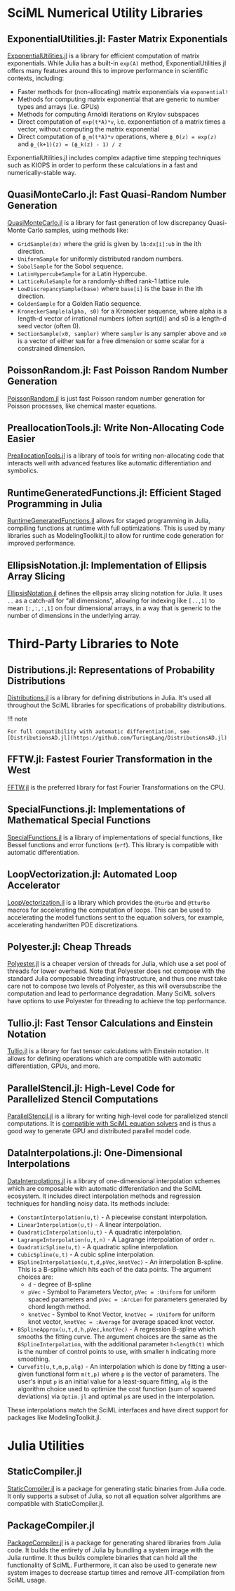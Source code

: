 # SciML Numerical Utility Libraries

## ExponentialUtilities.jl: Faster Matrix Exponentials

[ExponentialUtilities.jl](https://github.com/SciML/ExponentialUtilities.jl) is a library for efficient computation
of matrix exponentials. While Julia has a built-in `exp(A)` method, ExponentialUtilities.jl offers many features
around this to improve performance in scientific contexts, including:

- Faster methods for (non-allocating) matrix exponentials via `exponential!`
- Methods for computing matrix exponential that are generic to number types and arrays (i.e. GPUs)
- Methods for computing Arnoldi iterations on Krylov subspaces
- Direct computation of `exp(t*A)*v`, i.e. exponentiation of a matrix times a vector, without computing the matrix exponential
- Direct computation of `ϕ_m(t*A)*v` operations, where `ϕ_0(z) = exp(z)` and `ϕ_(k+1)(z) = (ϕ_k(z) - 1) / z`

ExponentialUtilities.jl includes complex adaptive time stepping techniques such as KIOPS in order to perform these
calculations in a fast and numerically-stable way.

## QuasiMonteCarlo.jl: Fast Quasi-Random Number Generation

[QuasiMonteCarlo.jl](https://github.com/SciML/QuasiMonteCarlo.jl) is a library for fast generation of
low discrepancy Quasi-Monte Carlo samples, using methods like:

* `GridSample(dx)` where the grid is given by `lb:dx[i]:ub` in the ith direction.
* `UniformSample` for uniformly distributed random numbers.
* `SobolSample` for the Sobol sequence.
* `LatinHypercubeSample` for a Latin Hypercube.
* `LatticeRuleSample` for a randomly-shifted rank-1 lattice rule.
* `LowDiscrepancySample(base)` where `base[i]` is the base in the ith direction.
* `GoldenSample` for a Golden Ratio sequence.
* `KroneckerSample(alpha, s0)` for a Kronecker sequence, where alpha is a length-d vector of irrational numbers (often sqrt(d)) and s0 is a length-d seed vector (often 0).
* `SectionSample(x0, sampler)` where `sampler` is any sampler above and `x0` is a vector of either `NaN` for a free dimension or some scalar for a constrained dimension.

## PoissonRandom.jl: Fast Poisson Random Number Generation

[PoissonRandom.jl](https://github.com/SciML/PoissonRandom.jl) is just fast Poisson random number generation
for Poisson processes, like chemical master equations.

## PreallocationTools.jl: Write Non-Allocating Code Easier

[PreallocationTools.jl](https://github.com/SciML/PreallocationTools.jl) is a library of tools for writing
non-allocating code that interacts well with advanced features like automatic differentiation and symbolics.

## RuntimeGeneratedFunctions.jl: Efficient Staged Programming in Julia

[RuntimeGeneratedFunctions.jl](https://github.com/SciML/RuntimeGeneratedFunctions.jl) allows for staged
programming in Julia, compiling functions at runtime with full optimizations. This is used by many libraries
such as ModelingToolkit.jl to allow for runtime code generation for improved performance.

## EllipsisNotation.jl: Implementation of Ellipsis Array Slicing

[EllipsisNotation.jl](https://github.com/SciML/EllipsisNotation.jl) defines the ellipsis
array slicing notation for Julia. It uses `..` as a catch-all for “all dimensions”, allowing for indexing
like `[..,1]` to mean `[:,:,:,1]` on four dimensional arrays, in a way that is generic to the number
of dimensions in the underlying array.

# Third-Party Libraries to Note

## Distributions.jl: Representations of Probability Distributions

[Distributions.jl](https://github.com/JuliaStats/Distributions.jl) is a library for defining distributions
in Julia. It's used all throughout the SciML libraries for specifications of probability distributions.

!!! note

    For full compatibility with automatic differentiation, see
    [DistributionsAD.jl](https://github.com/TuringLang/DistributionsAD.jl)

## FFTW.jl: Fastest Fourier Transformation in the West

[FFTW.jl](https://github.com/JuliaMath/FFTW.jl) is the preferred library for fast Fourier
Transformations on the CPU.

## SpecialFunctions.jl: Implementations of Mathematical Special Functions

[SpecialFunctions.jl](https://github.com/JuliaMath/SpecialFunctions.jl) is a library of
implementations of special functions, like Bessel functions and error functions (`erf`).
This library is compatible with automatic differentiation.

## LoopVectorization.jl: Automated Loop Accelerator

[LoopVectorization.jl](https://github.com/JuliaSIMD/LoopVectorization.jl) is a library which
provides the `@turbo` and `@tturbo` macros for accelerating the computation of loops. This
can be used to accelerating the model functions sent to the equation solvers, for example,
accelerating handwritten PDE discretizations.

## Polyester.jl: Cheap Threads

[Polyester.jl](https://github.com/JuliaSIMD/Polyester.jl) is a cheaper version of threads for
Julia, which use a set pool of threads for lower overhead. Note that Polyester does not
compose with the standard Julia composable threading infrastructure, and thus one must take
care not to compose two levels of Polyester, as this will oversubscribe the computation and
lead to performance degradation. Many SciML solvers have options to use Polyester for
threading to achieve the top performance.

## Tullio.jl: Fast Tensor Calculations and Einstein Notation

[Tullio.jl](https://github.com/mcabbott/Tullio.jl) is a library for fast tensor calculations
with Einstein notation. It allows for defining operations which are compatible with
automatic differentiation, GPUs, and more.

## ParallelStencil.jl: High-Level Code for Parallelized Stencil Computations

[ParallelStencil.jl](https://github.com/omlins/ParallelStencil.jl) is a library for writing
high-level code for parallelized stencil computations. It is
[compatible with SciML equation solvers](https://github.com/omlins/ParallelStencil.jl/issues/29)
and is thus a good way to generate GPU and distributed parallel model code.

## DataInterpolations.jl: One-Dimensional Interpolations

[DataInterpolations.jl](https://github.com/PumasAI/DataInterpolations.jl) is a library of one-dimensional interpolation
schemes which are composable with automatic differentiation and the SciML ecosystem. It includes direct interpolation
methods and regression techniques for handling noisy data. Its methods include:

- `ConstantInterpolation(u,t)` - A piecewise constant interpolation.
- `LinearInterpolation(u,t)` - A linear interpolation.
- `QuadraticInterpolation(u,t)` - A quadratic interpolation.
- `LagrangeInterpolation(u,t,n)` - A Lagrange interpolation of order `n`.
- `QuadraticSpline(u,t)` - A quadratic spline interpolation.
- `CubicSpline(u,t)` - A cubic spline interpolation.
- `BSplineInterpolation(u,t,d,pVec,knotVec)` - An interpolation B-spline.
  This is a B-spline which hits each of the data points. The argument choices are:
  	- `d` - degree of B-spline
  	- `pVec` - Symbol to Parameters Vector, `pVec = :Uniform` for uniform spaced parameters and
      `pVec = :ArcLen` for parameters generated by chord length method.
  	- `knotVec` - Symbol to Knot Vector, `knotVec = :Uniform` for uniform knot vector,
      `knotVec = :Average` for average spaced knot vector.
- `BSplineApprox(u,t,d,h,pVec,knotVec)` - A regression B-spline which smooths the fitting curve.
  The argument choices are the same as the `BSplineInterpolation`, with the additional parameter
  `h<length(t)` which is the number of control points to use, with smaller `h` indicating more smoothing.
- `Curvefit(u,t,m,p,alg)` - An interpolation which is done by fitting a user-given functional form
  `m(t,p)` where `p` is the vector of parameters. The user's input `p` is an initial value for a
  least-square fitting, `alg` is the algorithm choice used to optimize the cost function (sum of
  squared deviations) via `Optim.jl` and optimal `p`s are used in the interpolation.

These interpolations match the SciML interfaces and have direct support for packages like ModelingToolkit.jl.

# Julia Utilities

## StaticCompiler.jl

[StaticCompiler.jl](https://github.com/tshort/StaticCompiler.jl) is a package for generating static binaries
from Julia code. It only supports a subset of Julia, so not all equation solver algorithms are compatible
with StaticCompiler.jl.

## PackageCompiler.jl

[PackageCompiler.jl](https://github.com/JuliaLang/PackageCompiler.jl) is a package for generating shared
libraries from Julia code. It builds the entirety of Julia by bundling a system image with the Julia runtime.
It thus builds complete binaries that can hold all the functionality of SciML.
Furthermore, it can also be used to generate new system images
to decrease startup times and remove JIT-compilation from SciML usage.
